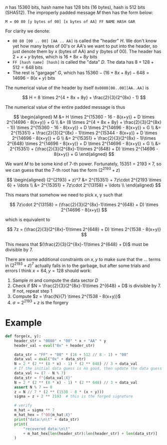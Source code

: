 $n$ has 15360 bits, hash name has 128 bits (16 bytes), hash is 512 bits (SHA512). The improperly padded message $M$ then has the form below:

```
M = 00 80 [y bytes of 00] [x bytes of AA] FF NAME HASH GAR
```

For clarity we denote:

- `00 80 [00 .. 00] [AA .. AA]` is called the "header" $H$. We don't know yet how many bytes of 00's or AA's we want to put into the header, so just denote them by x (bytes of AA) and y (bytes of 00). The header has $2 + x + y$ bytes, which is $16 + 8x + 8y$ bits
- `FF [hash name] [hash]` is called the "data" $D$. The data has $8 + 128 + 512 = 648$ bits
- The rest is "gargage" $G$, which has $15360 - (16 + 8x + 8y) - 648 = 14696 - 8(x+y)$ bits

The numerical value of the header by itself `0x0080[00..00][AA..AA]` is

$$
H = 8 \times 2^{4 + 8x + 8y} + \frac{2}{3}(2^{8x} - 1)
$$

The numerical value of the entire padded message is thus

$$
\begin{aligned}
M &= H \times 2^{15360 - 16 - 8(x+y)} + D \times 2^{14696 - 8(x+y)} + G \\
&= (8 \times 2^{4 + 8x + 8y} + \frac{2}{3}(2^{8x} - 1)) \times 2^{15360 - 16 - 8(x+y)} + D \times 2^{14696 - 8(x+y)} + G \\
&= 2^{15351} + \frac{2}{3}(2^{8x} - 1)\times 2^{15344 - 8(x+y)} + D \times 2^{14696 - 8(x+y)} + G \\
&= 2^{15351} + \frac{2}{3}(2^{8x} - 1)\times 2^{648} \times 2^{14696 - 8(x+y)} + D \times 2^{14696 - 8(x+y)} + G \\
&= 2^{15351} + (\frac{2}{3}(2^{8x}-1)\times 2^{648} + D) \times 2^{14696 - 8(x+y)} + G
\end{aligned}
$$

We want $M$ to be some kind of 7-th power. Fortunately, $15351 = 2193 \times 7$, so we can guess that the 7-th root has the form $(2^{2193} + z)$

$$
\begin{aligned}
(2^{2193} + z)^7 &= 2^{15351} + 7z\cdot 2^{2193 \times 6} + \ldots \\
&= 2^{15351} + 7z\cdot 2^{13158} + \ldots \\
\end{aligned}
$$

This means that somehow we need to pick x, y such that

$$
7z\cdot 2^{13158} = (\frac{2}{3}(2^{8x}-1)\times 2^{648} + D) \times 2^{14696 - 8(x+y)}
$$

which is equivalent to

$$
7z = (\frac{2}{3}(2^{8x}-1)\times 2^{648} + D) \times 2^{1538 - 8(x+y)}
$$

This means that $(\frac{2}{3}(2^{8x}-1)\times 2^{648} + D)$ must be divisible by 7.

There are some additional constraints on $x, y$ to make sure that the $\ldots$ terms in $(2^{2193} + z)^7$ actually falls in to the garbage, but after some trials and errors I think $x = 64, y = 128$ should work:

1. Sample $m$ and compute the data sector $D$
2. Check if $N = \frac{2}{3}(2^{8x}-1)\times 2^{648} + D$ is divisible by 7. If not, repeat step 1
1. Compute $z = \frac{N}{7} \times 2^{1538 - 8(x+y)}$
1. $\sigma = 2^{2193} + z$ is the forgery

# Example
```python
def forge(x, y):
    header_str = "0080" + "00" * x + "AA" * y
    header_val = eval("0x" + header_str)

    data_str = "FF" + "00" * (16 + 512 // 8 - 1) + "00"
    data_val = eval("0x" + data_str)
    N = 2 * (2 ** (8 * x) - 1) * (2 ** 648) // 3 + data_val
    # If the initial data guess is no good, then update the data guess
    data_val += (7 - N % 7)
    data_str = f"{data_val:X}"
    N = 2 * (2 ** (8 * x) - 1) * (2 ** 648) // 3 + data_val
    assert N % 7 == 0
    z = N // 7 * (2 ** (1538 - 8 * (x + y)))
    sigma = z + 2 ** 2193  # this is the forged signature

    # verify
    m_hat = sigma ** 7
    m_hat_hex = f"00{m_hat:X}"
    print("data:\n\t" + data_str)
    print(
        "recovered data:\n\t" 
        + m_hat_hex[len(header_str):len(header_str) + len(data_str)]
    )
```
